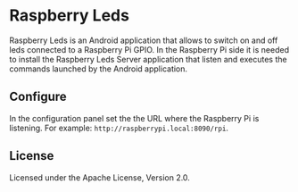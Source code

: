 # Raspberry Leds #

Raspberry Leds is an Android application that allows to switch on and off leds connected to a Raspberry Pi GPIO. In the Raspberry Pi side it is needed to install the Raspberry Leds Server application that listen and executes the commands launched by the Android application.

## Configure ##

In the configuration panel set the the URL where the Raspberry Pi is listening. For example: `http://raspberrypi.local:8090/rpi`.

## License ##

Licensed under the Apache License, Version 2.0.
